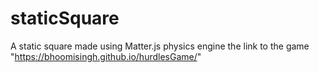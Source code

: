 # staticSquare
A static square made using Matter.js physics engine
the link to the game "https://bhoomisingh.github.io/hurdlesGame/"
